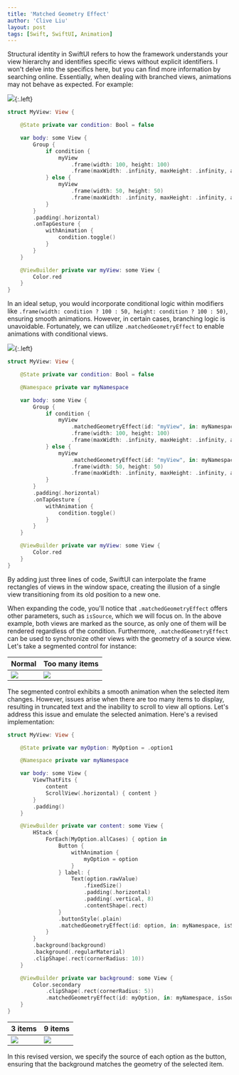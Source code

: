 ```yaml
---
title: 'Matched Geometry Effect'
author: 'Clive Liu'
layout: post
tags: [Swift, SwiftUI, Animation]
---
```


Structural identity in SwiftUI refers to how the framework understands your view hierarchy and identifies specific views without explicit identifiers. I won't delve into the specifics here, but you can find more information by searching online. Essentially, when dealing with branched views, animations may not behave as expected. For example:

![](../assets/2025/01/matched-geometry-effect/branching-view-animation.gif){:.left}

```swift
struct MyView: View {

    @State private var condition: Bool = false

    var body: some View {
        Group {
            if condition {
                myView
                    .frame(width: 100, height: 100)
                    .frame(maxWidth: .infinity, maxHeight: .infinity, alignment: .trailing)
            } else {
                myView
                    .frame(width: 50, height: 50)
                    .frame(maxWidth: .infinity, maxHeight: .infinity, alignment: .leading)
            }
        }
        .padding(.horizontal)
        .onTapGesture {
            withAnimation {
                condition.toggle()
            }
        }
    }

    @ViewBuilder private var myView: some View {
        Color.red
    }
}
```



In an ideal setup, you would incorporate conditional logic within modifiers like `.frame(width: condition ? 100 : 50, height: condition ? 100 : 50)`, ensuring smooth animations. However, in certain cases, branching logic is unavoidable. Fortunately, we can utilize `.matchedGeometryEffect` to enable animations with conditional views.

![](../assets/2025/01/matched-geometry-effect/branching-view-animation-fix.gif){:.left}

```swift
struct MyView: View {

    @State private var condition: Bool = false

    @Namespace private var myNamespace

    var body: some View {
        Group {
            if condition {
                myView
                    .matchedGeometryEffect(id: "myView", in: myNamespace)
                    .frame(width: 100, height: 100)
                    .frame(maxWidth: .infinity, maxHeight: .infinity, alignment: .trailing)
            } else {
                myView
                    .matchedGeometryEffect(id: "myView", in: myNamespace)
                    .frame(width: 50, height: 50)
                    .frame(maxWidth: .infinity, maxHeight: .infinity, alignment: .leading)
            }
        }
        .padding(.horizontal)
        .onTapGesture {
            withAnimation {
                condition.toggle()
            }
        }
    }

    @ViewBuilder private var myView: some View {
        Color.red
    }
}
```

By adding just three lines of code, SwiftUI can interpolate the frame rectangles of views in the window space, creating the illusion of a single view transitioning from its old position to a new one. 

When expanding the code, you'll notice that `.matchedGeometryEffect` offers other parameters, such as `isSource`, which we will focus on. In the above example, both views are marked as the source, as only one of them will be rendered regardless of the condition. Furthermore, `.matchedGeometryEffect` can be used to synchronize other views with the geometry of a source view. Let's take a segmented control for instance:

| Normal                                                                       | Too many items                                                               |
| ---------------------------------------------------------------------------- | ---------------------------------------------------------------------------- |
| ![](../assets/2025/01/matched-geometry-effect/segmented-control-apple-4.gif) | ![](../assets/2025/01/matched-geometry-effect/segmented-control-apple-9.gif) |

The segmented control exhibits a smooth animation when the selected item changes. However, issues arise when there are too many items to display, resulting in truncated text and the inability to scroll to view all options. Let's address this issue and emulate the selected animation. Here's a revised implementation:

```swift
struct MyView: View {

    @State private var myOption: MyOption = .option1

    @Namespace private var myNamespace

    var body: some View {
        ViewThatFits {
            content
            ScrollView(.horizontal) { content }
        }
        .padding()
    }

    @ViewBuilder private var content: some View {
        HStack {
            ForEach(MyOption.allCases) { option in
                Button {
                    withAnimation {
                        myOption = option
                    }
                } label: {
                    Text(option.rawValue)
                        .fixedSize()
                        .padding(.horizontal)
                        .padding(.vertical, 8)
                        .contentShape(.rect)
                }
                .buttonStyle(.plain)
                .matchedGeometryEffect(id: option, in: myNamespace, isSource: true)
            }
        }
        .background(background)
        .background(.regularMaterial)
        .clipShape(.rect(cornerRadius: 10))
    }

    @ViewBuilder private var background: some View {
        Color.secondary
            .clipShape(.rect(cornerRadius: 5))
            .matchedGeometryEffect(id: myOption, in: myNamespace, isSource: false)
    }
}
```

| 3 items                                                                       | 9 items                                                                       |
| ----------------------------------------------------------------------------- | ----------------------------------------------------------------------------- |
| ![](../assets/2025/01/matched-geometry-effect/segmented-control-custom-3.gif) | ![](../assets/2025/01/matched-geometry-effect/segmented-control-custom-9.gif) |

In this revised version, we specify the source of each option as the button, ensuring that the background matches the geometry of the selected item.
